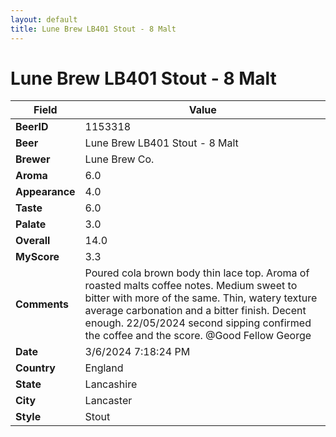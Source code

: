 ```yaml
---
layout: default
title: Lune Brew LB401 Stout - 8 Malt
---
```


# Lune Brew LB401 Stout - 8 Malt

| Field         | Value     |
|---------------|-----------|
| **BeerID** | 1153318 |
| **Beer** | Lune Brew LB401 Stout - 8 Malt |
| **Brewer** | Lune Brew Co. |
| **Aroma** | 6.0 |
| **Appearance** | 4.0 |
| **Taste** | 6.0 |
| **Palate** | 3.0 |
| **Overall** | 14.0 |
| **MyScore** | 3.3 |
| **Comments** | Poured cola brown body thin lace top. Aroma of roasted malts coffee notes. Medium sweet to bitter with more of the same. Thin, watery texture average carbonation and a bitter finish. Decent enough.  22/05/2024 second sipping confirmed the coffee and the score. @Good Fellow George  |
| **Date** | 3/6/2024 7:18:24 PM |
| **Country** | England |
| **State** | Lancashire |
| **City** | Lancaster |
| **Style** | Stout |

